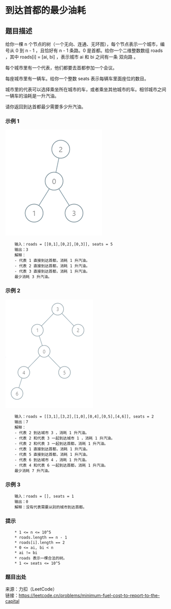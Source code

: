 # 到达首都的最少油耗

## 题目描述

给你一棵 n 个节点的树（一个无向、连通、无环图），每个节点表示一个城市，编号从 0 到 n - 1 ，且恰好有 n - 1 条路。0 是首都。给你一个二维整数数组 roads ，其中 roads[i] = [ai, bi] ，表示城市 ai 和 bi 之间有一条 双向路 。

每个城市里有一个代表，他们都要去首都参加一个会议。

每座城市里有一辆车。给你一个整数 seats 表示每辆车里面座位的数目。

城市里的代表可以选择乘坐所在城市的车，或者乘坐其他城市的车。相邻城市之间一辆车的油耗是一升汽油。

请你返回到达首都最少需要多少升汽油。

### 示例 1

![树](images/158-tree1.png "树")

```text
    输入：roads = [[0,1],[0,2],[0,3]], seats = 5
    输出：3
    解释：
    - 代表 1 直接到达首都，消耗 1 升汽油。
    - 代表 2 直接到达首都，消耗 1 升汽油。
    - 代表 3 直接到达首都，消耗 1 升汽油。
    最少消耗 3 升汽油。
```

### 示例 2

![树](images/158-tree2.png "树")

```text
    输入：roads = [[3,1],[3,2],[1,0],[0,4],[0,5],[4,6]], seats = 2
    输出：7
    解释：
    - 代表 2 到达城市 3 ，消耗 1 升汽油。
    - 代表 2 和代表 3 一起到达城市 1 ，消耗 1 升汽油。
    - 代表 2 和代表 3 一起到达首都，消耗 1 升汽油。
    - 代表 1 直接到达首都，消耗 1 升汽油。
    - 代表 5 直接到达首都，消耗 1 升汽油。
    - 代表 6 到达城市 4 ，消耗 1 升汽油。
    - 代表 4 和代表 6 一起到达首都，消耗 1 升汽油。
    最少消耗 7 升汽油。
```

### 示例 3

```text
    输入：roads = [], seats = 1
    输出：0
    解释：没有代表需要从别的城市到达首都。
```

### 提示

```text
    * 1 <= n <= 10^5
    * roads.length == n - 1
    * roads[i].length == 2
    * 0 <= ai, bi < n
    * ai != bi
    * roads 表示一棵合法的树。
    * 1 <= seats <= 10^5
```

### 题目出处

来源：力扣（LeetCode）  
链接：<https://leetcode.cn/problems/minimum-fuel-cost-to-report-to-the-capital>
